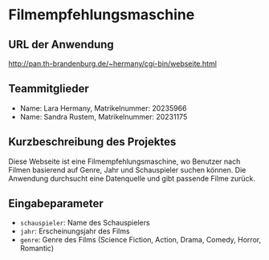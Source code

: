 # Filmempfehlungsmaschine

## URL der Anwendung
http://pan.th-brandenburg.de/~hermany/cgi-bin/webseite.html

## Teammitglieder
- Name: Lara Hermany, Matrikelnummer: 20235966
- Name: Sandra Rustem, Matrikelnummer: 20231175

## Kurzbeschreibung des Projektes
Diese Webseite ist eine Filmempfehlungsmaschine, wo Benutzer nach Filmen basierend auf Genre, Jahr und Schauspieler suchen können. Die Anwendung durchsucht eine Datenquelle und gibt passende Filme zurück.

## Eingabeparameter
- `schauspieler`: Name des Schauspielers
- `jahr`: Erscheinungsjahr des Films
- `genre`: Genre des Films (Science Fiction, Action, Drama, Comedy, Horror, Romantic)
